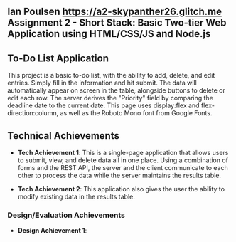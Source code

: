Ian Poulsen https://a2-skypanther26.glitch.me
Assignment 2 - Short Stack: Basic Two-tier Web Application using HTML/CSS/JS and Node.js  
---

## To-Do List Application
This project is a basic to-do list, with the ability to add, delete, and edit entries.
Simply fill in the information and hit submit. The data will automatically appear on screen in the table, 
alongside buttons to delete or edit each row. The server derives the "Priority" field by comparing the
deadline date to the current date. This page uses display:flex and flex-direction:column, as well as
the Roboto Mono font from Google Fonts.

## Technical Achievements
- **Tech Achievement 1**:
This is a single-page application that allows users to submit, view, and delete data all in one place.
Using a combination of forms and the REST API, the server and the client communicate to each other to 
process the data while the server maintains the results table.

- **Tech Achievement 2**:
This application also gives the user the ability to modify existing data in the results table.

### Design/Evaluation Achievements
- **Design Achievement 1**: 
